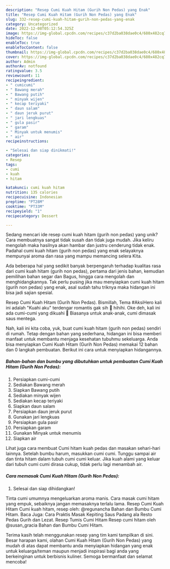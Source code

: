 ```yaml
---
description: "Resep Cumi Kuah Hitam (Gurih Non Pedas) yang Enak"
title: "Resep Cumi Kuah Hitam (Gurih Non Pedas) yang Enak"
slug: 332-resep-cumi-kuah-hitam-gurih-non-pedas-yang-enak
category: Uncategorized
date: 2022-12-08T05:12:54.325Z
image: https://img-global.cpcdn.com/recipes/c37d2ba038dae0c4/680x482cq70/cumi-kuah-hitam-gurih-non-pedas-foto-resep-utama.jpg
hideToc: false
enableToc: true
enableTocContent: false
thumbnail: https://img-global.cpcdn.com/recipes/c37d2ba038dae0c4/680x482cq70/cumi-kuah-hitam-gurih-non-pedas-foto-resep-utama.jpg
cover: https://img-global.cpcdn.com/recipes/c37d2ba038dae0c4/680x482cq70/cumi-kuah-hitam-gurih-non-pedas-foto-resep-utama.jpg
author: Admin
authorAv: notfound
ratingvalue: 3.5
reviewcount: 11
recipeingredient:
- " cumicumi"
- " Bawang merah"
- " Bawang putih"
- " minyak wijen"
- " kecap teriyaki"
- " daun salam"
- " daun jeruk purut"
- " jari lengkuas"
- " gula pasir"
- " garam"
- " Minyak untuk menumis"
- " air"
recipeinstructions:

- "Selesai dan siap dinikmati!"
categories:
- Resep
tags:
- cumi
- kuah
- hitam

katakunci: cumi kuah hitam 
nutrition: 135 calories
recipecuisine: Indonesian
preptime: "PT28M"
cooktime: "PT33M"
recipeyield: "1"
recipecategory: Dessert

---
```





Sedang mencari ide resep cumi kuah hitam (gurih non pedas) yang unik? Cara membuatnya sangat tidak susah dan tidak juga mudah. Jika keliru mengolah maka hasilnya akan hambar dan justru cenderung tidak enak. Padahal cumi kuah hitam (gurih non pedas) yang enak selayaknya mempunyai aroma dan rasa yang mampu memancing selera Kita.





Ada beberapa hal yang sedikit banyak berpengaruh terhadap kualitas rasa dari cumi kuah hitam (gurih non pedas), pertama dari jenis bahan, kemudian pemilihan bahan segar dan Bagus, hingga cara mengolah dan menghidangkannya. Tak perlu pusing jika mau menyiapkan cumi kuah hitam (gurih non pedas) yang enak,      asal sudah tahu triknya maka hidangan ini bisa jadi sajian spesial.














Resep Cumi Kuah Hitam (Gurih Non Pedas). Bismillah, Tema #AksiHero kali ini adalah &#34;Kuahi aku&#34; terdengar romantis gak sih 🤭 hihihi. Oke deh, kali ini ada cumi-cumi yang dikuahi 🦑 Biasanya untuk anak-anak, cumi dimasak saus mentega.






Nah, kali ini kita coba, yuk, buat cumi kuah hitam (gurih non pedas) sendiri di rumah. Tetap dengan bahan yang sederhana, hidangan ini bisa memberi manfaat untuk membantu menjaga kesehatan tubuhmu sekeluarga. Anda bisa menyiapkan Cumi Kuah Hitam (Gurih Non Pedas) memakai 12 bahan dan 0 langkah pembuatan. Berikut ini cara untuk menyiapkan hidangannya.

<!--inarticleads1-->

##### Bahan-bahan dan bumbu yang dibutuhkan untuk pembuatan Cumi Kuah Hitam (Gurih Non Pedas):

1. Persiapkan  cumi-cumi
1. Sediakan  Bawang merah
1. Siapkan  Bawang putih
1. Sediakan  minyak wijen
1. Sediakan  kecap teriyaki
1. Siapkan  daun salam
1. Persiapkan  daun jeruk purut
1. Gunakan  jari lengkuas
1. Persiapkan  gula pasir
1. Persiapkan  garam
1. Gunakan  Minyak untuk menumis
1. Siapkan  air


Lihat juga cara membuat Cumi hitam kuah pedas dan masakan sehari-hari lainnya. Setelah bumbu harum, masukkan cumi cumi. Tunggu sampai air dan tinta hitam dalam tubuh cumi cumi keluar. Jika kuah alami yang keluar dari tubuh cumi cumi dirasa cukup, tidak perlu lagi menambah air. 

<!--inarticleads2-->

##### Cara memasak Cumi Kuah Hitam (Gurih Non Pedas):


1. Selesai dan siap dihidangkan!

Tinta cumi umumnya mengeluarkan aroma manis. Cara masak cumi hitam yang empuk, sebaiknya jangan memasaknya terlalu lama. Resep Cumi Kuah Hitam Cumi kuah hitam, resep oleh: @regunancha Bahan dan Bumbu Cumi Hitam. Baca Juga: Cara Praktis Masak Kepiting Saus Padang ala Resto Pedas Gurih dan Lezat. Resep Tumis Cumi Hitam Resep cumi hitam oleh @susan_gracia Bahan dan Bumbu Cumi Hitam. 

Terima kasih telah menggunakan resep yang tim kami tampilkan di sini. Besar harapan kami, olahan Cumi Kuah Hitam (Gurih Non Pedas) yang mudah di atas dapat membantu anda menyiapkan hidangan yang enak untuk keluarga/teman maupun menjadi inspirasi bagi anda yang berkeinginan untuk berbisnis kuliner. Semoga bermanfaat dan selamat mencoba!

